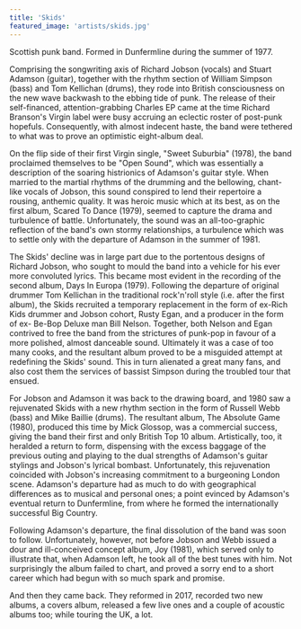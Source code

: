 ```yaml
---
title: 'Skids'
featured_image: 'artists/skids.jpg'
---
```

Scottish punk band. Formed in Dunfermline during the summer of 1977.

Comprising the songwriting axis of Richard Jobson (vocals) and Stuart Adamson (guitar), together with the rhythm section of William Simpson (bass) and Tom Kellichan (drums), they rode into British consciousness on the new wave backwash to the ebbing tide of punk. The release of their self-financed, attention-grabbing Charles EP came at the time Richard Branson's Virgin label were busy accruing an eclectic roster of post-punk hopefuls. Consequently, with almost indecent haste, the band were tethered to what was to prove an optimistic eight-album deal. 

On the flip side of their first Virgin single, "Sweet Suburbia" (1978), the band proclaimed themselves to be "Open Sound", which was essentially a description of the soaring histrionics of Adamson's guitar style. When married to the martial rhythms of the drumming and the bellowing, chant-like vocals of Jobson, this sound conspired to lend their repertoire a rousing, anthemic quality. It was heroic music which at its best, as on the first album, Scared To Dance (1979), seemed to capture the drama and turbulence of battle. Unfortunately, the sound was an all-too-graphic reflection of the band's own stormy relationships, a turbulence which was to settle only with the departure of Adamson in the summer of 1981. 

The Skids' decline was in large part due to the portentous designs of Richard Jobson, who sought to mould the band into a vehicle for his ever more convoluted lyrics. This became most evident in the recording of the second album, Days In Europa (1979). Following the departure of original drummer Tom Kellichan in the traditional rock'n'roll style (i.e. after the first album), the Skids recruited a temporary replacement in the form of ex-Rich Kids drummer and Jobson cohort, Rusty Egan, and a producer in the form of ex- Be-Bop Deluxe man Bill Nelson. Together, both Nelson and Egan contrived to free the band from the strictures of punk-pop in favour of a more polished, almost danceable sound. Ultimately it was a case of too many cooks, and the resultant album proved to be a misguided attempt at redefining the Skids' sound. This in turn alienated a great many fans, and also cost them the services of bassist Simpson during the troubled tour that ensued. 

For Jobson and Adamson it was back to the drawing board, and 1980 saw a rejuvenated Skids with a new rhythm section in the form of Russell Webb (bass) and Mike Baillie (drums). The resultant album, The Absolute Game (1980), produced this time by Mick Glossop, was a commercial success, giving the band their first and only British Top 10 album. Artistically, too, it heralded a return to form, dispensing with the excess baggage of the previous outing and playing to the dual strengths of Adamson's guitar stylings and Jobson's lyrical bombast. Unfortunately, this rejuvenation coincided with Jobson's increasing commitment to a burgeoning London scene. Adamson's departure had as much to do with geographical differences as to musical and personal ones; a point evinced by Adamson's eventual return to Dunfermline, from where he formed the internationally successful Big Country. 

Following Adamson's departure, the final dissolution of the band was soon to follow. Unfortunately, however, not before Jobson and Webb issued a dour and ill-conceived concept album, Joy (1981), which served only to illustrate that, when Adamson left, he took all of the best tunes with him. Not surprisingly the album failed to chart, and proved a sorry end to a short career which had begun with so much spark and promise.

And then they came back. They reformed in 2017, recorded two new albums, a covers album, released a few live ones and a couple of acoustic albums too; while touring the UK, a lot.

